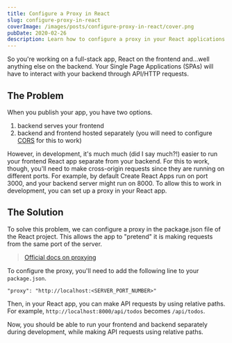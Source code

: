 ```yaml
---
title: Configure a Proxy in React
slug: configure-proxy-in-react
coverImage: /images/posts/configure-proxy-in-react/cover.png
pubDate: 2020-02-26
description: Learn how to configure a proxy in your React applications.
---
```


So you're working on a full-stack app, React on the frontend and...well anything else on the backend. Your Single Page Applications (SPAs) will have to interact with your backend through API/HTTP requests.

## The Problem

When you publish your app, you have two options.

1.  backend serves your frontend
2.  backend and frontend hosted separately (you will need to configure [CORS](https://developer.mozilla.org/en-US/docs/Web/HTTP/CORS) for this to work)

However, in development, it's much much (did I say much?!) easier to run your frontend React app separate from your backend. For this to work, though, you'll need to make cross-origin requests since they are running on different ports. For example, by default Create React Apps run on port 3000, and your backend server might run on 8000. To allow this to work in development, you can set up a proxy in your React app.

## The Solution

To solve this problem, we can configure a proxy in the package.json file of the React project. This allows the app to "pretend" it is making requests from the same port of the server.

> [Official docs on proxying](https://create-react-app.dev/docs/proxying-api-requests-in-development/)

To configure the proxy, you'll need to add the following line to your `package.json`.

    "proxy": "http://localhost:<SERVER_PORT_NUMBER>"

Then, in your React app, you can make API requests by using relative paths. For example, `http://localhost:8000/api/todos` becomes `/api/todos`.

Now, you should be able to run your frontend and backend separately during development, while making API requests using relative paths.
